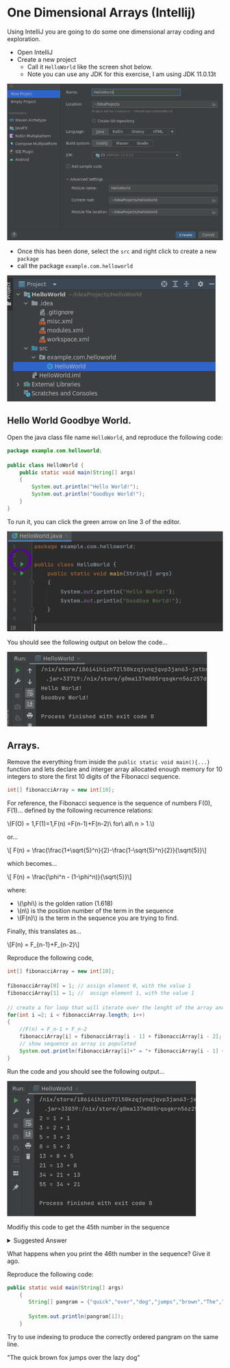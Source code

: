 # One Dimensional Arrays (Intellij)

Using IntelliJ you are going to do some one dimensional array coding and exploration. 

 - Open IntelliJ 
 - Create a new project
   - Call it `HelloWorld` like the screen shot below.
   - Note you can use any JDK for this exercise, I am using JDK 11.0.13t

![](./figures/java_step_1.png)

- Once this has been done, select the `src` and right click to create a new `package`
- call the package `example.com.helloworld`

![](./figures/java_step_2.png)

## Hello World Goodbye World.

Open the java class file name `HelloWorld`, and reproduce the following code: 

```java
package example.com.helloworld;

public class HelloWorld {
    public static void main(String[] args)
    {
        System.out.println("Hello World!");
        System.out.println("Goodbye World!");
    }
}
```

To run it, you can click the green arrow on line 3 of the editor. 

![](./figures/java_step_3.png)

You should see the following output on below the code...

![](./figures/java_step_4.png)

## Arrays.

Remove the everything from inside the `public static void main(){...}` function and lets declare and interger array allocated enough memory for 10 integers to store the first 10 digits of the Fibonacci sequence.


```java
int[] fibonacciArray = new int[10];

```

For reference, the Fibonacci sequence is the sequence of numbers F(0), F(1)... defined by the following recurrence relations:

\\(F(O) = 1,F(1)=1,F(n) =F(n-1)+F(n-2)\ for\ all\ n > 1.\\)

or... 

\\[ F(n) = \frac{\frac{1+\sqrt{5}^n}{2}-\frac{1-\sqrt{5}^n}{2}}{\sqrt{5}}\\]

which becomes...

\\[ F(n) = \frac{\phi^n - (1-\phi^n)}{\sqrt{5}}\\]

where:
- \\(\phi\\) is the golden ration (1.618)
- \\(n\\) is the position number of the term in the sequence
- \\(F(n)\\) is the term in the sequence you are trying to find.

Finally, this translates as...

\\[F(n) = F_{n-1}+F_{n-2}\\]

Reproduce the following code,

```java 
int[] fibonacciArray = new int[10];

fibonacciArray[0] = 1; // assign element 0, with the value 1
fibonacciArray[1] = 1; //  assign element 1, with the value 1

// create a for loop that will iterate over the lenght of the array and compute the next 8 position in the sequence
for(int i =2; i < fibonacciArray.length; i++)
{
    //F(n) = F_n-1 + F_n-2
    fibonacciArray[i] = fibonacciArray[i - 1] + fibonacciArray[i - 2];
    // show sequence as array is populated
    System.out.println(fibonacciArray[i]+" = "+ fibonacciArray[i - 1] + " + "+fibonacciArray[i - 2]);
}
```

Run the code and you should see the following output... 

![](./figures/java_step_5.png)

Modifiy this code to get the 45th number in the sequence

<details>

<summary>Suggested Answer</summary>

```java
int[] fibonacciArray = new int[45];

fibonacciArray[0] = 1; // assign element 0, with the value 1
fibonacciArray[1] = 1; //  assign element 1, with the value 1

// create a for loop that will iterate over the lenght of the array and compute the next 8 position in the sequence
for(int i =2; i < fibonacciArray.length; i++)
{
    //F(n) = F_n-1 + F_n-2
    fibonacciArray[i] = fibonacciArray[i - 1] + fibonacciArray[i - 2];
    // show sequence as array is populated
    System.out.println(fibonacciArray[i]+" = "+ fibonacciArray[i - 1] + " + "+fibonacciArray[i - 2]);
}

```

</details>

What happens when you print the 46th number in the sequence? Give it ago.


Reproduce the following code: 

```java
public static void main(String[] args)
    {
       String[] pangram = {"quick","over","dog","jumps","brown","The","lazy","fox","the"};

       System.out.println(pangram[1]);
    }
```

Try to use indexing to produce the correctly ordered pangram on the same line.

"The quick brown fox jumps over the lazy dog"